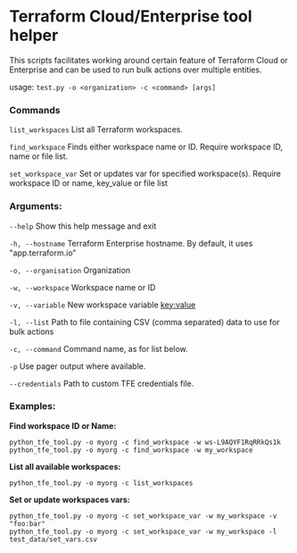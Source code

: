# Terraform Cloud/Enterprise tool helper
This scripts facilitates working around certain feature of Terraform Cloud or Enterprise and can be used to run bulk actions over multiple entities.

usage: `test.py -o <organization> -c <command> [args]`

### Commands
`list_workspaces`         List all Terraform workspaces.

`find_workspace`          Finds either workspace name or ID. Require workspace ID, name or file list.

`set_workspace_var`       Set or updates var for specified workspace(s). Require workspace ID or name, key_value or file list
                                
### Arguments:

`--help`                  Show this help message and exit

`-h, --hostname`          Terraform Enterprise hostname. By default, it uses "app.terraform.io"

`-o, --organisation`      Organization

`-w, --workspace`         Workspace name or ID

`-v, --variable`          New workspace variable <key:value>

`-l, --list`              Path to file containing CSV (comma separated) data to use for bulk actions

`-c, --command`           Command name, as for list below.

`-p`                      Use pager output where available.

`--credentials`           Path to custom TFE credentials file.

### Examples:

**Find workspace ID or Name:**
```
python_tfe_tool.py -o myorg -c find_workspace -w ws-L9AQYF1RqRRkQs1k
python_tfe_tool.py -o myorg -c find_workspace -w my_workspace
```
**List all available workspaces:**

```
python_tfe_tool.py -o myorg -c list_workspaces
```

**Set or update workspaces vars:**
```
python_tfe_tool.py -o myorg -c set_workspace_var -w my_workspace -v "foo:bar"
python_tfe_tool.py -o myorg -c set_workspace_var -w my_workspace -l test_data/set_vars.csv
```
